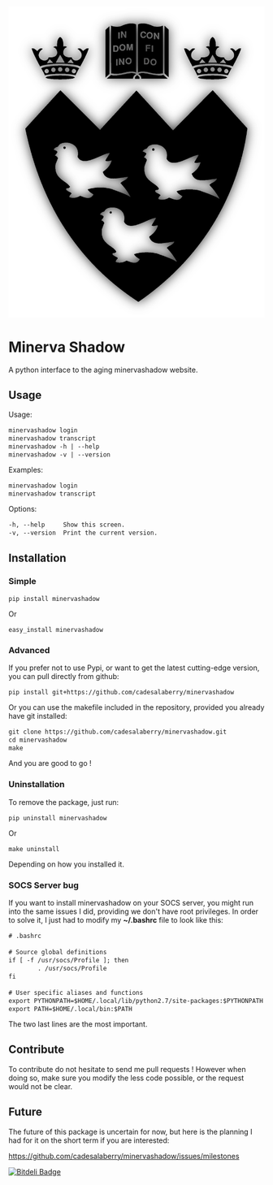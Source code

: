 [![McGill Logo](./assets/img/shadow-logo-transparent-big.png)](https://horizon.mcgill.ca/pban1/twbkwbis.P_WWWLogin "Minerva Webpage")



Minerva Shadow
=======

A python interface to the aging minervashadow website.


## Usage

Usage:

	minervashadow login
	minervashadow transcript
	minervashadow -h | --help
	minervashadow -v | --version

Examples:

	minervashadow login
	minervashadow transcript

Options:

	-h, --help     Show this screen.
	-v, --version  Print the current version.


## Installation


### Simple

	pip install minervashadow

Or

	easy_install minervashadow


### Advanced

If you prefer not to use Pypi, or want to get the latest cutting-edge version, you can pull directly from github:

	pip install git+https://github.com/cadesalaberry/minervashadow

Or you can use the makefile included in the repository, provided you already have git installed:

	git clone https://github.com/cadesalaberry/minervashadow.git
	cd minervashadow
	make

And you are good to go !


### Uninstallation

To remove the package, just run:

	pip uninstall minervashadow

Or

	make uninstall

Depending on how you installed it.


### SOCS Server bug

If you want to install minervashadow on your SOCS server, you might run into the same issues I did, providing we don't have root privileges. In order to solve it, I just had to modify my **~/.bashrc** file to look like this:

	# .bashrc

	# Source global definitions
	if [ -f /usr/socs/Profile ]; then
	        . /usr/socs/Profile
	fi

	# User specific aliases and functions
	export PYTHONPATH=$HOME/.local/lib/python2.7/site-packages:$PYTHONPATH
	export PATH=$HOME/.local/bin:$PATH


The two last lines are the most important.


## Contribute

To contribute do not hesitate to send me pull requests ! However when doing so, make sure you modify the less code possible, or the request would not be clear.


## Future

The future of this package is uncertain for now, but here is the planning I had for it on the short term if you are interested:

https://github.com/cadesalaberry/minervashadow/issues/milestones


[![Bitdeli Badge](https://d2weczhvl823v0.cloudfront.net/cadesalaberry/minervashadow/trend.png)](https://bitdeli.com/free "Bitdeli Badge")